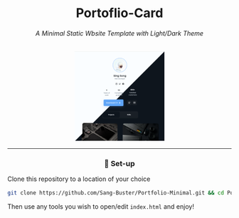 <div align="center">

<h1>Portoflio-Card</h1>

<h6>A Minimal Static Wbsite Template with Light/Dark Theme</h6>

<a href="https://portfolio-minimal-sang-buster.vercel.app/" _target="blank">
<img src="README.assets/Web_Preview.png" alt="Web_Preview" width=40%/>
</a>

---

<h3>🚀 Set-up</h3>

</div>

Clone this repository to a location of your choice

```bash
git clone https://github.com/Sang-Buster/Portfolio-Minimal.git && cd Portfolio-Minimal && cd src
```
Then use any tools you wish to open/edit `index.html` and enjoy!

